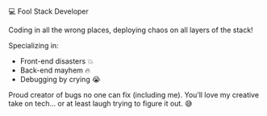 💻 Fool Stack Developer

Coding in all the wrong places, deploying chaos on all layers of the stack!

Specializing in:
- Front-end disasters 💥
- Back-end mayhem 🔥
- Debugging by crying 😭

Proud creator of bugs no one can fix (including me). You’ll love my creative take on tech… or at least laugh trying to figure it out. 😅
